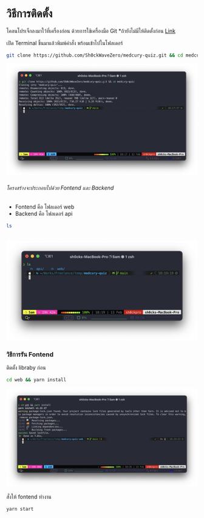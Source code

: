 # วิธีการติดตั้ง

โคลนโปรเจ็กลงมาใว้ที่เครื่องก่อน ด้วยการใช้เครื่องมือ Git
*ถ้ายังไม่มีให้ติดตั้งก่อน [Link](https://git-scm.com/)

เปิด Terminal ขึ้นมาแล้วพิมพ์คำสั่ง พร้อมเข้าไปในโฟลเดอร์

```bash
git clone https://github.com/Sh0ckWaveZero/medcury-quiz.git && cd medcury-quiz


```

![1644751068296.png](image/README/1644751068296.png)

###### โครงสร้างจะประกอบไปด้วย Fontend และ Backend

* Fontend คือ โฟลเดอร์ web
* Backend คือ โฟลเดอร์ api

```bash
ls



```

![1644751175440.png](image/README/1644751175440.png)

### วิธีการรัน Fontend 

ติดตั้ง libraby ก่อน

```bash
cd web && yarn install
```

![1644751607292.png](image/README/1644751607292.png)

สั่งให้ fontend ทำงาน

```bash
yarn start
```
